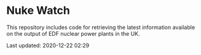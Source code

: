 # Nuke Watch

This repository includes code for retrieving the latest information available on the output of EDF nuclear power plants in the UK.

Last updated: 2020-12-22 02:29